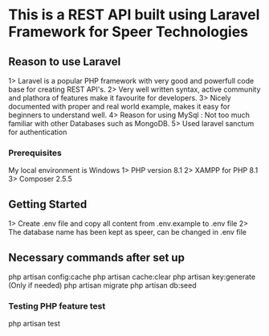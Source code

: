 # This is a REST API built using Laravel Framework for Speer Technologies

## Reason to use Laravel 
1> Laravel is a popular PHP framework with very good and powerfull code base for creating REST API's.
2> Very well written syntax, active community and plathora of features make it favourite for developers.
3> Nicely documented with proper and real world example, makes it easy for beginners to understand well.
4> Reason for using MySql : Not too much familiar with other Databases such as MongoDB.
5> Used laravel sanctum for authentication

### Prerequisites
My local environment is Windows
1> PHP version 8.1
2> XAMPP for PHP 8.1
3> Composer 2.5.5

## Getting Started
1> Create .env file and copy all content from .env.example to .env file
2> The database name has been kept as speer, can be changed in .env file

## Necessary commands after set up
php artisan config:cache
php artisan cache:clear
php artisan key:generate (Only if needed)
php artisan migrate
php artisan db:seed

### Testing PHP feature test

php artisan test


